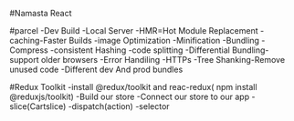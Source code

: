 #Namasta React

#parcel
 -Dev Build
 -Local Server
 -HMR=Hot Module Replacement
 -caching-Faster Builds
 -image Optimization
 -Minification
 -Bundling
 -Compress
 -consistent Hashing
 -code splitting
 -Differential Bundling-support older browsers
 -Error Handiling
 -HTTPs
 -Tree Shanking-Remove unused code
 -Different dev And prod bundles


#Redux Toolkit
-install @redux/toolkit and reac-redux( npm install @reduxjs/toolkit)
-Build our store
-Connect our store to our app
-slice(Cartslice)
-dispatch(action)
-selector